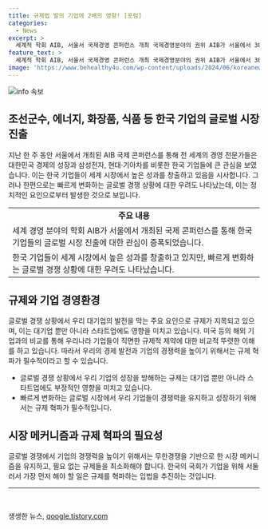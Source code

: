```yaml
---
title: 규제법 발의 기업에 2배의 영향! [포럼]
categories:
  - News
excerpt: >
  세계적 학회 AIB, 서울서 국제경영 콘퍼런스 개최 국제경영분야의 권위 AIB가 서울에서 30년 만에 개최된 이번 행사에는 세계 각국의 전문가들이 참가하여 한국 경제와 기업에 높은 관심을 보였다. 그러나 미국 등의 글로벌 경쟁에서 대기업들이 뒤처지고 있다는 우려가 제기되고 있다. 특히 한국의 규제들이 기업의 성장을 저해하는 것으로 지적되고 있으며, 국회는 이에 대한 혁파가 시급하다는 목소리가 나오고 있다. 이에 대한 교수의 명쾌한 지적이 주목을 받고 있다.
feature_text: >
  세계적 학회 AIB, 서울서 국제경영 콘퍼런스 개최 국제경영분야의 권위 AIB가 서울에서 30년 만에 개최된 이번 행사에는 세계 각국의 전문가들이 참가하여 한국 경제와 기업에 높은 관심을 보였다. 그러나 미국 등의 글로벌 경쟁에서 대기업들이 뒤처지고 있다는 우려가 제기되고 있다. 특히 한국의 규제들이 기업의 성장을 저해하는 것으로 지적되고 있으며, 국회는 이에 대한 혁파가 시급하다는 목소리가 나오고 있다. 이에 대한 교수의 명쾌한 지적이 주목을 받고 있다.
image: 'https://www.behealthy4u.com/wp-content/uploads/2024/06/koreanews.jpg'
---
```


<p><img src="https://www.behealthy4u.com/wp-content/uploads/2024/06/koreanews.jpg" alt="info 속보" /></p>

<h2 data-ke-size="size26">조선군수, 에너지, 화장품, 식품 등 한국 기업의 글로벌 시장 진출</h2>

<p data-ke-size="size16">지난 한 주 동안 서울에서 개최된 AIB 국제 콘퍼런스를 통해 전 세계의 경영 전문가들은 대한민국 경제의 성장과 삼성전자, 현대·기아차를 비롯한 한국 기업들에 큰 관심을 보였습니다. 이는 한국 기업들이 세계 시장에서 높은 성과를 창출하고 있음을 시사합니다. 그러나 한편으로는 빠르게 변화하는 글로벌 경쟁 상황에 대한 우려도 나타났는데, 이는 정치적인 요인으로부터 발생한 것으로 보입니다.</p>

<table>
    <tr>
        <td style="text-align: center; height: 17px;"><b>주요 내용</b></td>
    </tr>
    <tr>
        <td>세계 경영 분야의 학회 AIB가 서울에서 개최된 국제 콘퍼런스를 통해 한국 기업들의 글로벌 시장 진출에 대한 관심이 증폭되었습니다.</td>
    </tr>
    <tr>
        <td>한국 기업들이 세계 시장에서 높은 성과를 창출하고 있지만, 빠르게 변화하는 글로벌 경쟁 상황에 대한 우려도 나타났습니다.</td>
    </tr>
</table>

<h2 data-ke-size="size26">규제와 기업 경영환경</h2>

<p data-ke-size="size16">글로벌 경쟁 상황에서 우리 대기업의 발전을 막는 주요 요인으로 규제가 지목되고 있으며, 이는 대기업 뿐만 아니라 스타트업에도 영향을 미치고 있습니다. 미국 등의 해외 기업과의 비교를 통해 우리나라 기업들이 직면한 규제적 제약에 대한 비교적 뚜렷한 이해를 하고 있습니다. 따라서 우리의 경제 발전과 기업의 경쟁력을 높이기 위해서는 규제 혁파가 필수적이라고 할 수 있습니다.</p>

<ul>
    <li>글로벌 경쟁 상황에서 우리 기업의 성장을 방해하는 규제는 대기업 뿐만 아니라 스타트업에도 부정적인 영향을 미치고 있습니다.</li>
    <li>빠르게 변화하는 글로벌 시장에서 우리 기업들이 경쟁력을 유지하고 성장하기 위해서는 규제 혁파가 필수적입니다.</li>
</ul>

<h2 data-ke-size="size26">시장 메커니즘과 규제 혁파의 필요성</h2>

<p data-ke-size="size16">글로벌 경쟁에서 기업의 경쟁력을 높이기 위해서는 무한경쟁을 기반으로 한 시장 메커니즘을 유지하고, 필요 없는 규제들을 최소화해야 합니다. 한국의 국회가 기업을 위해 서둘러서 가장 먼저 해야 할 일은 규제를 혁파하는 입법을 추진하는 것입니다.</p>

<hr>

<p data-ke-size="size16">&nbsp;</p>
생생한 뉴스, <a href="https://qoogle.tistory.com" rel="dofollow">qoogle.tistory.com</a>


